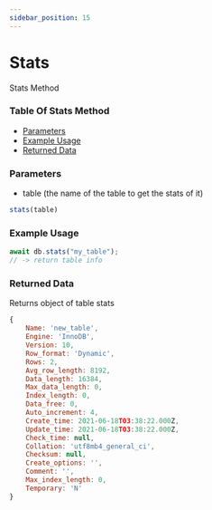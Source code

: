 ```yaml
---
sidebar_position: 15
---
```


# Stats

Stats Method

### Table Of Stats Method

- [Parameters](#parameters)
- [Example Usage](#example-usage)
- [Returned Data](#returned-data)

### Parameters
- table (the name of the table to get the stats of it)
```js
stats(table)
```

### Example Usage
```js
await db.stats("my_table");
// -> return table info
```

### Returned Data
Returns object of table stats
```js
{
	Name: 'new_table',
	Engine: 'InnoDB',
	Version: 10,
	Row_format: 'Dynamic',
	Rows: 2,
	Avg_row_length: 8192,
	Data_length: 16384,
	Max_data_length: 0,
	Index_length: 0,
	Data_free: 0,
	Auto_increment: 4,
	Create_time: 2021-06-18T03:38:22.000Z,
	Update_time: 2021-06-18T03:38:22.000Z,
	Check_time: null,
	Collation: 'utf8mb4_general_ci',
	Checksum: null,
	Create_options: '',
	Comment: '',
	Max_index_length: 0,
	Temporary: 'N'
}
```
